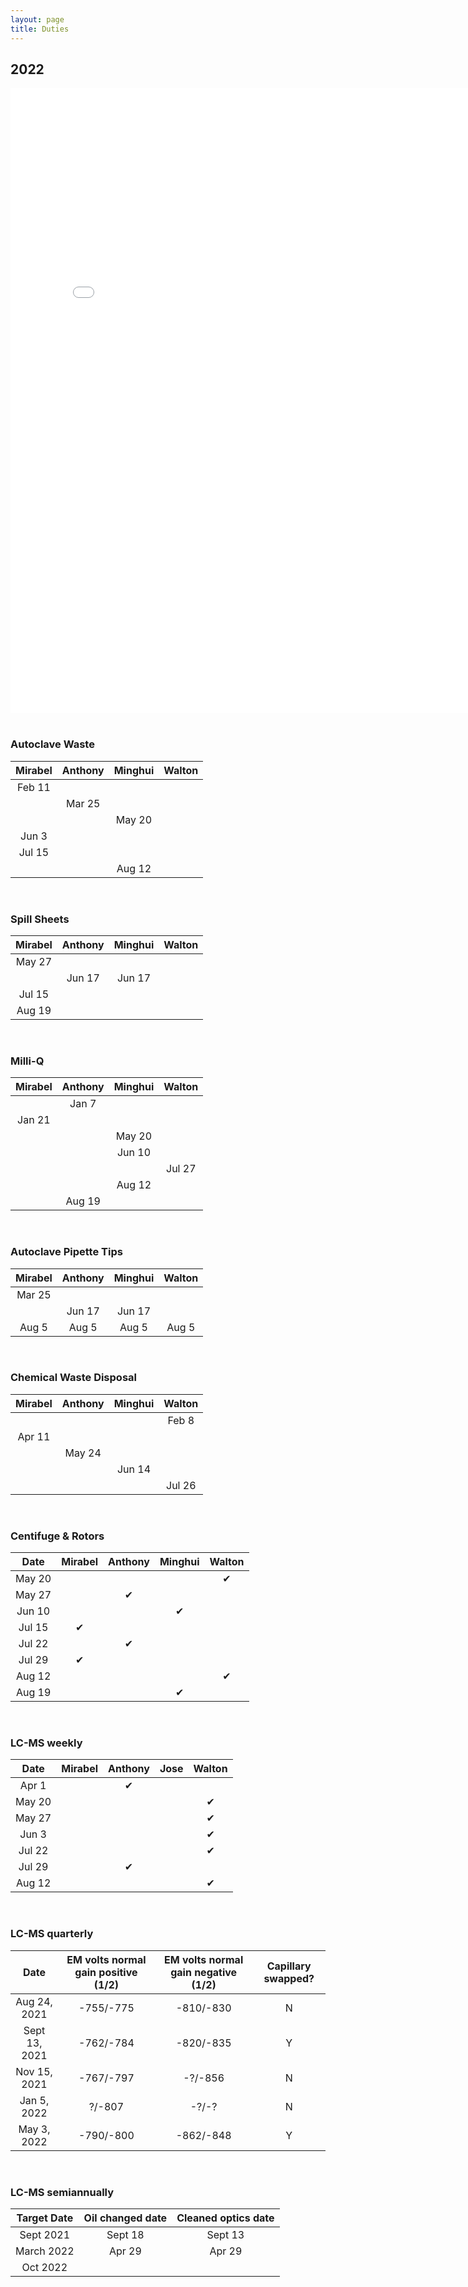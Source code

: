 ```yaml
---
layout: page
title: Duties
---
```


## 2022

<embed src="/Lab_Duties_2021.pdf" width="800px" height="1000px" /><br/><br/>


### **Autoclave Waste**
<table>
  <thead>
    <tr>
      <th>Mirabel</th>
      <th>Anthony</th>
      <th>Minghui</th>
      <th>Walton</th>
    </tr>
  </thead>
  <tbody>
    <tr>
      <td align="center">Feb 11</td>
      <td align="center"></td>
      <td align="center"></td>
      <td align="center"></td>
    </tr>
    <tr>
      <td align="center"></td>
      <td align="center">Mar 25</td>
      <td align="center"></td>
      <td align="center"></td>
    </tr>
    <tr>
      <td align="center"></td>
      <td align="center"></td>
      <td align="center">May 20</td>
      <td align="center"></td>
    </tr>
    <tr>
      <td align="center">Jun 3</td>
      <td align="center"></td>
      <td align="center"></td>
      <td align="center"></td>
    </tr>
    <tr>
      <td align="center">Jul 15</td>
      <td align="center"></td>
      <td align="center"></td>
      <td align="center"></td>
    </tr>
    <tr>
      <td align="center"></td>
      <td align="center"></td>
      <td align="center">Aug 12</td>
      <td align="center"></td>
    </tr>
    </tbody>
  </table>
<br/>

### **Spill Sheets**
<table>
  <thead>
    <tr>
      <th>Mirabel</th>
      <th>Anthony</th>
      <th>Minghui</th>
      <th>Walton</th>
    </tr>
  </thead>
  <tbody>
    <tr>
      <td align="center">May 27</td>
      <td align="center"></td>
      <td align="center"></td>
      <td align="center"></td>
    </tr>
    <tr>
      <td align="center"></td>
      <td align="center">Jun 17</td>
      <td align="center">Jun 17</td>
      <td align="center"></td>
    </tr>
    <tr>
      <td align="center">Jul 15</td>
      <td align="center"></td>
      <td align="center"></td>
      <td align="center"></td>
    </tr>
    <tr>
      <td align="center">Aug 19</td>
      <td align="center"></td>
      <td align="center"></td>
      <td align="center"></td>
    </tr>
    </tbody>
  </table>
<br/>


### **Milli-Q**
<table>
  <thead>
    <tr>
      <th>Mirabel</th>
      <th>Anthony</th>
      <th>Minghui</th>
      <th>Walton</th>
    </tr>
  </thead>
  <tbody>
    <tr>
      <td align="center"></td>
      <td align="center">Jan 7</td>
      <td align="center"></td>
      <td align="center"></td>
    </tr>
    <tr>
      <td align="center">Jan 21</td>
      <td align="center"></td>
      <td align="center"></td>
      <td align="center"></td>
    </tr>
    <tr>
      <td align="center"></td>
      <td align="center"></td>
      <td align="center">May 20</td>
      <td align="center"></td>
    </tr>
    <tr>
      <td align="center"></td>
      <td align="center"></td>
      <td align="center">Jun 10</td>
      <td align="center"></td>
    </tr>
    <tr>
      <td align="center"></td>
      <td align="center"></td>
      <td align="center"></td>
      <td align="center">Jul 27</td>
    </tr>
    <tr>
      <td align="center"></td>
      <td align="center"></td>
      <td align="center">Aug 12</td>
      <td align="center"></td>
    </tr>
    <tr>
      <td align="center"></td>
      <td align="center">Aug 19</td>
      <td align="center"></td>
      <td align="center"></td>
    </tr>
    </tbody>
  </table>
<br/>


### **Autoclave Pipette Tips**
<table>
  <thead>
    <tr>
      <th>Mirabel</th>
      <th>Anthony</th>
      <th>Minghui</th>
      <th>Walton</th>
    </tr>
  </thead>
  <tbody>
    <tr>
      <td align="center">Mar 25</td>
      <td align="center"></td>
      <td align="center"></td>
      <td align="center"></td>
    </tr>
    <tr>
      <td align="center"></td>
      <td align="center">Jun 17</td>
      <td align="center">Jun 17</td>
      <td align="center"></td>
    </tr>
    <tr>
      <td align="center">Aug 5</td>
      <td align="center">Aug 5</td>
      <td align="center">Aug 5</td>
      <td align="center">Aug 5</td>
    </tr>
    </tbody>
  </table>
<br/>



### **Chemical Waste Disposal**
<table>
  <thead>
    <tr>
      <th>Mirabel</th>
      <th>Anthony</th>
      <th>Minghui</th>
      <th>Walton</th>
    </tr>
  </thead>
  <tbody>
    <tr>
      <td align="center"></td>
      <td align="center"></td>
      <td align="center"></td>
      <td align="center">Feb 8</td>
    </tr>
    <tr>
      <td align="center">Apr 11</td>
      <td align="center"></td>
      <td align="center"></td>
      <td align="center"></td>
    </tr>
    <tr>
      <td align="center"></td>
      <td align="center">May 24</td>
      <td align="center"></td>
      <td align="center"></td>
    </tr>
    <tr>
      <td align="center"></td>
      <td align="center"></td>
      <td align="center">Jun 14</td>
      <td align="center"></td>
    </tr>
    <tr>
      <td align="center"></td>
      <td align="center"></td>
      <td align="center"></td>
      <td align="center">Jul 26</td>
    </tr>
    </tbody>
  </table>
<br/>


### **Centifuge & Rotors**
<table>
  <thead>
    <tr>
    <th>Date</th>
      <th>Mirabel</th>
      <th>Anthony</th>
      <th>Minghui</th>
      <th>Walton</th>
    </tr>
  </thead>
  <tbody>
    <tr>
      <td align="center">May 20</td>
      <td align="center"></td>
      <td align="center"></td>
      <td align="center"></td>
      <td align="center">&#x2714;</td>
    </tr>
    <tr>
      <td align="center">May 27</td>
      <td align="center"></td>
      <td align="center">&#x2714;</td>
      <td align="center"></td>
      <td align="center"></td>
    </tr>
    <tr>
      <td align="center">Jun 10</td>
      <td align="center"></td>
      <td align="center"></td>
      <td align="center">&#x2714;</td>
      <td align="center"></td>
    </tr>
    <tr>
      <td align="center">Jul 15</td>
      <td align="center">&#x2714;</td>
      <td align="center"></td>
      <td align="center"></td>
      <td align="center"></td>
    </tr>
    <tr>
      <td align="center">Jul 22</td>
      <td align="center"></td>
      <td align="center">&#x2714;</td>
      <td align="center"></td>
      <td align="center"></td>
    </tr>
    <tr>
      <td align="center">Jul 29</td>
      <td align="center">&#x2714;</td>
      <td align="center"></td>
      <td align="center"></td>
      <td align="center"></td>
    </tr>
    <tr>
      <td align="center">Aug 12</td>
      <td align="center"></td>
      <td align="center"></td>
      <td align="center"></td>
      <td align="center">&#x2714;</td>
    </tr>
    <tr>
      <td align="center">Aug 19</td>
      <td align="center"></td>
      <td align="center"></td>
      <td align="center">&#x2714;</td>
      <td align="center"></td>
    </tr>
    </tbody>
  </table>
<br/>


### **LC-MS weekly**
<table>
  <thead>
    <tr>
    <th>Date</th>
      <th>Mirabel</th>
      <th>Anthony</th>
      <th>Jose</th>
      <th>Walton</th>
    </tr>
  </thead>
  <tbody>
    <tr>
    <td align="center">Apr 1</td>
    <td align="center"></td>
    <td align="center">&#x2714;</td>
    <td align="center"></td>
    <td align="center"></td>
  </tr>
  <tr>
    <td align="center">May 20</td>
    <td align="center"></td>
    <td align="center"></td>
    <td align="center"></td>
    <td align="center">&#x2714;</td>
  </tr> 
  <tr>
    <td align="center">May 27</td>
    <td align="center"></td>
    <td align="center"></td>
    <td align="center"></td>
    <td align="center">&#x2714;</td>
  </tr> 
  <tr>
    <td align="center">Jun 3</td>
    <td align="center"></td>
    <td align="center"></td>
    <td align="center"></td>
    <td align="center">&#x2714;</td>
  </tr> 
  <tr>
    <td align="center">Jul 22</td>
    <td align="center"></td>
    <td align="center"></td>
    <td align="center"></td>
    <td align="center">&#x2714;</td>
  </tr>
  <tr>
  <td align="center">Jul 29</td>
  <td align="center"></td>
  <td align="center">&#x2714;</td>
  <td align="center"></td>
  <td align="center"></td>
</tr>
<tr>
  <td align="center">Aug 12</td>
  <td align="center"></td>
  <td align="center"></td>
  <td align="center"></td>
  <td align="center">&#x2714;</td>
</tr>
    </tbody>
  </table>
<br/>


### **LC-MS quarterly**
<table>
  <thead>
    <tr>
    <th>Date</th>
      <th>EM volts normal gain positive (1/2)</th>
      <th>EM volts normal gain negative (1/2)</th>
      <th>Capillary swapped?</th>
    </tr>
  </thead>
  <tbody>
    <tr>
      <td align="center">Aug 24, 2021</td>
      <td align="center">-755/-775</td>
      <td align="center">-810/-830</td>
      <td align="center">N</td>
    </tr>
    <tr>
      <td align="center">Sept 13, 2021</td>
      <td align="center">-762/-784</td>
      <td align="center">-820/-835</td>
      <td align="center">Y</td>
    </tr>
    <tr>
      <td align="center">Nov 15, 2021</td>
      <td align="center">-767/-797</td>
      <td align="center">-?/-856</td>
      <td align="center">N</td>
    </tr>
    <tr>
      <td align="center">Jan 5, 2022</td>
      <td align="center">?/-807</td>
      <td align="center">-?/-?</td>
      <td align="center">N</td>
    </tr>
    <tr>
      <td align="center">May 3, 2022</td>
      <td align="center">-790/-800</td>
      <td align="center">-862/-848</td>
      <td align="center">Y</td>
    </tr>
    </tbody>
  </table>
<br/>


### **LC-MS semiannually**
<table>
  <thead>
    <tr>
    <th>Target Date</th>
      <th>Oil changed date</th>
      <th>Cleaned optics date</th>
    </tr>
  </thead>
  <tbody>
    <tr>
      <td align="center">Sept 2021</td>
      <td align="center">Sept 18</td>
      <td align="center">Sept 13</td>
    </tr>
    <tr>
      <td align="center">March 2022</td>
      <td align="center">Apr 29</td>
      <td align="center">Apr 29</td>
    </tr>
    <tr>
      <td align="center">Oct 2022</td>
      <td align="center"></td>
      <td align="center"></td>
    </tr>
    </tbody>
  </table>
<br/>

